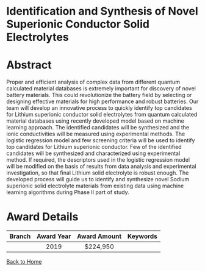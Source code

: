 
Identification and Synthesis of Novel Superionic Conductor Solid Electrolytes
=============================================================================

# Abstract


Proper and efficient analysis of complex data from different quantum calculated material databases is extremely important for discovery of novel battery materials. This could revolutionize the battery field by selecting or designing effective materials for high performance and robust batteries. Our team will develop an innovative process to quickly identify top candidates for Lithium superionic conductor solid electrolytes from quantum calculated material databases using recently developed model based on machine learning approach. The identified candidates will be synthesized and the ionic conductivities will be measured using experimental methods. The logistic regression model and few screening criteria will be used to identify top candidates for Lithium superionic conductor. Few of the identified candidates will be synthesized and characterized using experimental method. If required, the descriptors used in the logistic regression model will be modified on the basis of results from data analysis and experimental investigation, so that final Lithium solid electrolyte is robust enough. The developed process will guide us to identify and synthesize novel Sodium superionic solid electrolyte materials from existing data using machine learning algorithms during Phase II part of study.  

# Award Details

|Branch|Award Year|Award Amount|Keywords|
| :---: | :---: | :---: | :---: |
||2019|$224,950||
  
  


[Back to Home](https://github.com/chrischow/dod_sbir_awards/CC/#764)
